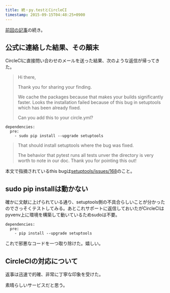 ```yaml
---
title: 続・py.testとCircleCI
timestamp: 2015-09-15T04:48:25+0900
---
```


[前回の記事](/articles/2015-09-10T01:46:32+0900-pytest-with-circleci.html)の続き。

## 公式に連絡した結果、その顛末

CircleCIに直接問い合わせのメールを送った結果、次のような返信が帰ってきた。

> Hi there,
> 
> Thank you for sharing your finding.
> 
> We cache the packages because that makes your builds significantly faster. Looks the installation failed because of this bug in setuptools which has been already fixed.
> 
> Can you add this to your circle.yml?
>
 ``` 
 dependencies:
   pre:
     - sudo pip install --upgrade setuptools
 ``` 
>
> That should install setuptools where the bug was fixed.
> 
> The behavior that pytest runs all tests unver the directory is very worth to note in our doc. Thank you for pointing this out!

本文で指摘されているthis bugは[setuptools/issues/168](https://bitbucket.org/pypa/setuptools/issues/168)のこと。

## sudo pip installは動かない

確かに文献に上げられている通り、setuptools側の不具合らしいことが分かったのでさっそくテストしてみる。あとこれサポートに返信しておいたがCircleCIはpyvenv上に環境を構築して動いているためsudoは不要。

```
dependencies:
  pre:
    - pip install --upgrade setuptools
```

これで邪悪なコードを一つ取り除けた。嬉しい。

## CircleCIの対応について

返事は迅速で的確、非常に丁寧な印象を受けた。

素晴らしいサービスだと思う。
